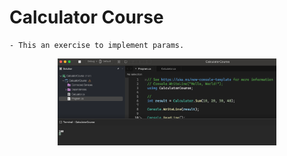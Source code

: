 # Calculator Course

    - This an exercise to implement params.

<p align="center">
  <img src="./screenshots/example1.png" width="350" title="Console">
</p>
